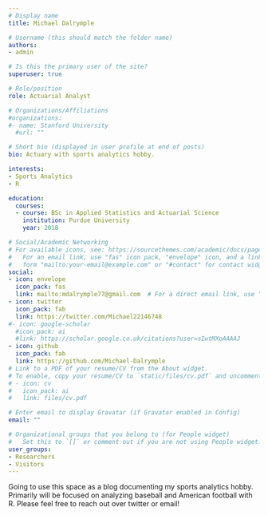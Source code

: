```yaml
---
# Display name
title: Michael Dalrymple

# Username (this should match the folder name)
authors:
- admin

# Is this the primary user of the site?
superuser: true

# Role/position
role: Actuarial Analyst

# Organizations/Affiliations
#organizations:
#- name: Stanford University
  #url: ""

# Short bio (displayed in user profile at end of posts)
bio: Actuary with sports analytics hobby.

interests:
- Sports Analytics
- R

education:
  courses:
  - course: BSc in Applied Statistics and Actuarial Science
    institution: Purdue University
    year: 2018

# Social/Academic Networking
# For available icons, see: https://sourcethemes.com/academic/docs/page-builder/#icons
#   For an email link, use "fas" icon pack, "envelope" icon, and a link in the
#   form "mailto:your-email@example.com" or "#contact" for contact widget.
social:
- icon: envelope
  icon_pack: fas
  link: mailto:mdalrymple77@gmail.com  # For a direct email link, use "mailto:test@example.org".
- icon: twitter
  icon_pack: fab
  link: https://twitter.com/Michael22146748
#- icon: google-scholar
  #icon_pack: ai
  #link: https://scholar.google.co.uk/citations?user=sIwtMXoAAAAJ
- icon: github
  icon_pack: fab
  link: https://github.com/Michael-Dalrymple
# Link to a PDF of your resume/CV from the About widget.
# To enable, copy your resume/CV to `static/files/cv.pdf` and uncomment the lines below.
# - icon: cv
#   icon_pack: ai
#   link: files/cv.pdf

# Enter email to display Gravatar (if Gravatar enabled in Config)
email: ""

# Organizational groups that you belong to (for People widget)
#   Set this to `[]` or comment out if you are not using People widget.
user_groups:
- Researchers
- Visitors
---
```


Going to use this space as a blog documenting my sports analytics hobby. Primarily will be focused on analyzing baseball and American football with R. Please feel free to reach out over twitter or email!
